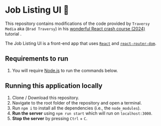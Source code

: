 # Job Listing UI 🎯

This repository contains modifications of the code provided by `Traversy Media` aka (`Brad Traversy`) in his [wonderful React crash course (2024)](https://youtu.be/LDB4uaJ87e0?si=59XgftFHFovZmT_u) tutorial .

The Job Listing UI is a front-end app that uses [`React`](https://react.dev/) and [`react-router-dom`](https://reactrouter.com/en/main).

## Requirements to run

1. You will require [Node.js](https://nodejs.org/en) to run the commands below.

## Running this application locally

1. Clone / Download this repository.
2. Navigate to the root folder of the repository and open a terminal.
3. Run `npm i` to install all the dependencies (i.e., the `node_modules`).
4. **Run the server** using `npm run start` which will run on `localhost:3000`.
5. **Stop the server** by pressing `Ctrl` + `C`.
